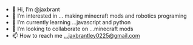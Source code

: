 - 👋 Hi, I’m @jaxbrant
- 👀 I’m interested in ... making minecraft mods and robotics programing
- 🌱 I’m currently learning ...javascript and python
- 💞️ I’m looking to collaborate on ...minecraft mods
- 📫 How to reach me ...jaxbrantley0225@gmail.com

<!---
jaxbrant/jaxbrant is a ✨ special ✨ repository because its `README.md` (this file) appears on your GitHub profile.
You can click the Preview link to take a look at your changes.
--->
